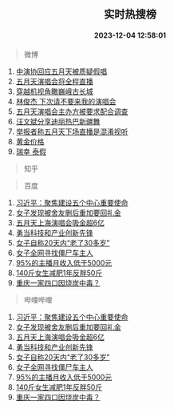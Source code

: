 <div align="center"><h2>实时热搜榜</h2><h4>2023-12-04 12:58:01</h4></div>

> 微博  

1. [中演协回应五月天被质疑假唱](https://s.weibo.com/weibo?q=%23%E4%B8%AD%E6%BC%94%E5%8D%8F%E5%9B%9E%E5%BA%94%E4%BA%94%E6%9C%88%E5%A4%A9%E8%A2%AB%E8%B4%A8%E7%96%91%E5%81%87%E5%94%B1%23&t=31&band_rank=1&Refer=top)<br />
2. [五月天演唱会将全程直播](https://s.weibo.com/weibo?q=%E4%BA%94%E6%9C%88%E5%A4%A9%E6%BC%94%E5%94%B1%E4%BC%9A%E5%B0%86%E5%85%A8%E7%A8%8B%E7%9B%B4%E6%92%AD&t=31&band_rank=2&Refer=top)<br />
3. [穿越机视角瞰巍峨古长城](https://s.weibo.com/weibo?q=%23%E7%A9%BF%E8%B6%8A%E6%9C%BA%E8%A7%86%E8%A7%92%E7%9E%B0%E5%B7%8D%E5%B3%A8%E5%8F%A4%E9%95%BF%E5%9F%8E%23&t=31&band_rank=3&Refer=top)<br />
4. [林俊杰 下次请不要来我的演唱会](https://s.weibo.com/weibo?q=%E6%9E%97%E4%BF%8A%E6%9D%B0%20%E4%B8%8B%E6%AC%A1%E8%AF%B7%E4%B8%8D%E8%A6%81%E6%9D%A5%E6%88%91%E7%9A%84%E6%BC%94%E5%94%B1%E4%BC%9A&t=31&band_rank=4&Refer=top)<br />
5. [五月天演唱会主办方被要求配合调查](https://s.weibo.com/weibo?q=%23%E4%BA%94%E6%9C%88%E5%A4%A9%E6%BC%94%E5%94%B1%E4%BC%9A%E4%B8%BB%E5%8A%9E%E6%96%B9%E8%A2%AB%E8%A6%81%E6%B1%82%E9%85%8D%E5%90%88%E8%B0%83%E6%9F%A5%23&t=31&band_rank=5&Refer=top)<br />
6. [汪文斌分享迪丽热巴新疆舞](https://s.weibo.com/weibo?q=%23%E6%B1%AA%E6%96%87%E6%96%8C%E5%88%86%E4%BA%AB%E8%BF%AA%E4%B8%BD%E7%83%AD%E5%B7%B4%E6%96%B0%E7%96%86%E8%88%9E%23&t=31&band_rank=6&Refer=top)<br />
7. [举报者称五月天下场直播是混淆视听](https://s.weibo.com/weibo?q=%23%E4%B8%BE%E6%8A%A5%E8%80%85%E7%A7%B0%E4%BA%94%E6%9C%88%E5%A4%A9%E4%B8%8B%E5%9C%BA%E7%9B%B4%E6%92%AD%E6%98%AF%E6%B7%B7%E6%B7%86%E8%A7%86%E5%90%AC%23&t=31&band_rank=7&Refer=top)<br />
8. [黄金价格](https://s.weibo.com/weibo?q=%E9%BB%84%E9%87%91%E4%BB%B7%E6%A0%BC&t=31&band_rank=8&Refer=top)<br />
9. [瑞幸 泰假](https://s.weibo.com/weibo?q=%E7%91%9E%E5%B9%B8%20%E6%B3%B0%E5%81%87&t=31&band_rank=9&Refer=top)<br />

> 知乎  


> 百度  

1. [习近平：聚焦建设五个中心重要使命](https://www.baidu.com/s?wd=%E4%B9%A0%E8%BF%91%E5%B9%B3%EF%BC%9A%E8%81%9A%E7%84%A6%E5%BB%BA%E8%AE%BE%E4%BA%94%E4%B8%AA%E4%B8%AD%E5%BF%83%E9%87%8D%E8%A6%81%E4%BD%BF%E5%91%BD&sa=fyb_news&rsv_dl=fyb_news)<br />
2. [女子发现被舍友删后重加要回礼金](https://www.baidu.com/s?wd=%E5%A5%B3%E5%AD%90%E5%8F%91%E7%8E%B0%E8%A2%AB%E8%88%8D%E5%8F%8B%E5%88%A0%E5%90%8E%E9%87%8D%E5%8A%A0%E8%A6%81%E5%9B%9E%E7%A4%BC%E9%87%91&sa=fyb_news&rsv_dl=fyb_news)<br />
3. [五月天上海演唱会吸金超6亿](https://www.baidu.com/s?wd=%E4%BA%94%E6%9C%88%E5%A4%A9%E4%B8%8A%E6%B5%B7%E6%BC%94%E5%94%B1%E4%BC%9A%E5%90%B8%E9%87%91%E8%B6%856%E4%BA%BF&sa=fyb_news&rsv_dl=fyb_news)<br />
4. [勇当科技和产业创新先锋](https://www.baidu.com/s?wd=%E5%8B%87%E5%BD%93%E7%A7%91%E6%8A%80%E5%92%8C%E4%BA%A7%E4%B8%9A%E5%88%9B%E6%96%B0%E5%85%88%E9%94%8B&sa=fyb_news&rsv_dl=fyb_news)<br />
5. [女子自称20天内“老了30多岁”](https://www.baidu.com/s?wd=%E5%A5%B3%E5%AD%90%E8%87%AA%E7%A7%B020%E5%A4%A9%E5%86%85%E2%80%9C%E8%80%81%E4%BA%8630%E5%A4%9A%E5%B2%81%E2%80%9D&sa=fyb_news&rsv_dl=fyb_news)<br />
6. [女子全网寻找僵尸车主人](https://www.baidu.com/s?wd=%E5%A5%B3%E5%AD%90%E5%85%A8%E7%BD%91%E5%AF%BB%E6%89%BE%E5%83%B5%E5%B0%B8%E8%BD%A6%E4%B8%BB%E4%BA%BA&sa=fyb_news&rsv_dl=fyb_news)<br />
7. [95%的主播月收入低于5000元](https://www.baidu.com/s?wd=95%25%E7%9A%84%E4%B8%BB%E6%92%AD%E6%9C%88%E6%94%B6%E5%85%A5%E4%BD%8E%E4%BA%8E5000%E5%85%83&sa=fyb_news&rsv_dl=fyb_news)<br />
8. [140斤女生减肥1年反胖50斤](https://www.baidu.com/s?wd=140%E6%96%A4%E5%A5%B3%E7%94%9F%E5%87%8F%E8%82%A51%E5%B9%B4%E5%8F%8D%E8%83%9650%E6%96%A4&sa=fyb_news&rsv_dl=fyb_news)<br />
9. [重庆一家四口因烧炭中毒？](https://www.baidu.com/s?wd=%E9%87%8D%E5%BA%86%E4%B8%80%E5%AE%B6%E5%9B%9B%E5%8F%A3%E5%9B%A0%E7%83%A7%E7%82%AD%E4%B8%AD%E6%AF%92%EF%BC%9F&sa=fyb_news&rsv_dl=fyb_news)<br />

> 哔哩哔哩  

1. [习近平：聚焦建设五个中心重要使命](https://www.baidu.com/s?wd=%E4%B9%A0%E8%BF%91%E5%B9%B3%EF%BC%9A%E8%81%9A%E7%84%A6%E5%BB%BA%E8%AE%BE%E4%BA%94%E4%B8%AA%E4%B8%AD%E5%BF%83%E9%87%8D%E8%A6%81%E4%BD%BF%E5%91%BD&sa=fyb_news&rsv_dl=fyb_news)<br />
2. [女子发现被舍友删后重加要回礼金](https://www.baidu.com/s?wd=%E5%A5%B3%E5%AD%90%E5%8F%91%E7%8E%B0%E8%A2%AB%E8%88%8D%E5%8F%8B%E5%88%A0%E5%90%8E%E9%87%8D%E5%8A%A0%E8%A6%81%E5%9B%9E%E7%A4%BC%E9%87%91&sa=fyb_news&rsv_dl=fyb_news)<br />
3. [五月天上海演唱会吸金超6亿](https://www.baidu.com/s?wd=%E4%BA%94%E6%9C%88%E5%A4%A9%E4%B8%8A%E6%B5%B7%E6%BC%94%E5%94%B1%E4%BC%9A%E5%90%B8%E9%87%91%E8%B6%856%E4%BA%BF&sa=fyb_news&rsv_dl=fyb_news)<br />
4. [勇当科技和产业创新先锋](https://www.baidu.com/s?wd=%E5%8B%87%E5%BD%93%E7%A7%91%E6%8A%80%E5%92%8C%E4%BA%A7%E4%B8%9A%E5%88%9B%E6%96%B0%E5%85%88%E9%94%8B&sa=fyb_news&rsv_dl=fyb_news)<br />
5. [女子自称20天内“老了30多岁”](https://www.baidu.com/s?wd=%E5%A5%B3%E5%AD%90%E8%87%AA%E7%A7%B020%E5%A4%A9%E5%86%85%E2%80%9C%E8%80%81%E4%BA%8630%E5%A4%9A%E5%B2%81%E2%80%9D&sa=fyb_news&rsv_dl=fyb_news)<br />
6. [女子全网寻找僵尸车主人](https://www.baidu.com/s?wd=%E5%A5%B3%E5%AD%90%E5%85%A8%E7%BD%91%E5%AF%BB%E6%89%BE%E5%83%B5%E5%B0%B8%E8%BD%A6%E4%B8%BB%E4%BA%BA&sa=fyb_news&rsv_dl=fyb_news)<br />
7. [95%的主播月收入低于5000元](https://www.baidu.com/s?wd=95%25%E7%9A%84%E4%B8%BB%E6%92%AD%E6%9C%88%E6%94%B6%E5%85%A5%E4%BD%8E%E4%BA%8E5000%E5%85%83&sa=fyb_news&rsv_dl=fyb_news)<br />
8. [140斤女生减肥1年反胖50斤](https://www.baidu.com/s?wd=140%E6%96%A4%E5%A5%B3%E7%94%9F%E5%87%8F%E8%82%A51%E5%B9%B4%E5%8F%8D%E8%83%9650%E6%96%A4&sa=fyb_news&rsv_dl=fyb_news)<br />
9. [重庆一家四口因烧炭中毒？](https://www.baidu.com/s?wd=%E9%87%8D%E5%BA%86%E4%B8%80%E5%AE%B6%E5%9B%9B%E5%8F%A3%E5%9B%A0%E7%83%A7%E7%82%AD%E4%B8%AD%E6%AF%92%EF%BC%9F&sa=fyb_news&rsv_dl=fyb_news)<br />
